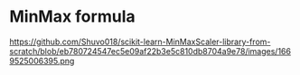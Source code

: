 # MinMax formula

https://github.com/Shuvo018/scikit-learn-MinMaxScaler-library-from-scratch/blob/eb780724547ec5e09af22b3e5c810db8704a9e78/images/1669525006395.png
